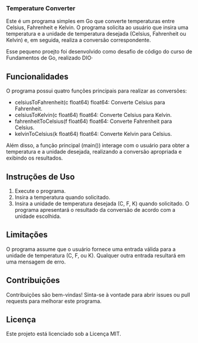### Temperature Converter
Este é um programa simples em Go que converte temperaturas entre Celsius, Fahrenheit e Kelvin. O programa solicita ao usuário que insira uma temperatura e a unidade de temperatura desejada (Celsius, Fahrenheit ou Kelvin) e, em seguida, realiza a conversão correspondente.

Esse pequeno proejto foi desenvolvido como desafio de código do curso de Fundamentos de Go, realizado DIO·

## Funcionalidades

O programa possui quatro funções principais para realizar as conversões:

* celsiusToFahrenheit(c float64) float64: Converte Celsius para Fahrenheit.
* celsiusToKelvin(c float64) float64: Converte Celsius para Kelvin.
* fahrenheitToCelsius(f float64) float64: Converte Fahrenheit para Celsius.
* kelvinToCelsius(k float64) float64: Converte Kelvin para Celsius.
  
Além disso, a função principal (main()) interage com o usuário para obter a temperatura e a unidade desejada, realizando a conversão apropriada e exibindo os resultados.

## Instruções de Uso
1. Execute o programa.
2. Insira a temperatura quando solicitado.
3. Insira a unidade de temperatura desejada (C, F, K) quando solicitado.
O programa apresentará o resultado da conversão de acordo com a unidade escolhida.

## Limitações
O programa assume que o usuário fornece uma entrada válida para a unidade de temperatura (C, F, ou K). Qualquer outra entrada resultará em uma mensagem de erro.

## Contribuições
Contribuições são bem-vindas! Sinta-se à vontade para abrir issues ou pull requests para melhorar este programa.

## Licença
Este projeto está licenciado sob a Licença MIT.
